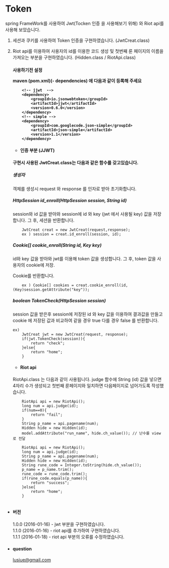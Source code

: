 # Token
spring FrameWork를 사용하여 Jwt(Tocken 인증 을 사용해보기 위해) 와 Riot api를 사용해 보았습니다. 
 1. 세션과 쿠키를 사용하여 Token 인증을 구현하였습니다. (JwtCreat.class)
 2. Riot api를 이용하여 사용자의 id를 이용한 코드 생성 및 첫번째 룬 페이지의 이름을 가져오는 부분을 구현하였습니다. 
 (Hidden.class / RiotApi.class)

	<h4>사용하기전 설정</4>
	
	  maven (pom.xml)(- dependencies) 에 다음과 같이 등록해 주세요
	```
		<!-- jjwt  -->
		<dependency>
			<groupId>io.jsonwebtoken</groupId>
			<artifactId>jjwt</artifactId>
			<version>0.6.0</version>
		</dependency>
		<!-- simple -->
		<dependency>
			<groupId>com.googlecode.json-simple</groupId>
			<artifactId>json-simple</artifactId>
			<version>1.1</version>
		</dependency>
	 ```
	
	+ <h4> 인증 부분 (JJWT)	</h4> 
	
	구현시 사용된 JwtCreat.class는 다음과 같은 함수를 갖고있습니다.
		
	<h5>생성자</h5> 
	
	객체를 생성시 request 와 response 를 인자로 받아 초기화합니다. 
		
	<h5>HttpSession id_enroll(HttpSession session, String id) </h5> 
		
	session와 id 값을 받아와 session에 id 와 key (jwt 에서 사용될 key) 값을 저장합니다.
	그 후, 세션을 반환합니다.
	```
		JwtCreat creat = new JwtCreat(request,response);
		ex ) session = creat.id_enroll(session, id);
	```
	<h5>Cookie[] cookie_enroll(String id, Key key)</h5> 
	
	id와 key 값을 받아와 jwt를 이용해 token 값을 생성합니다.
	그 후, token 값을 사용자의 cookie에 저장. 
	
	Cookie를 반환합니다.
		
	```
		ex ) Cookie[] cookies = creat.cookie_enroll(id,(Key)session.getAttribute("key"));
	```
		
	<h5>boolean TokenCheck(HttpSession session)</h5> 
	 
	session 값을 받은후 session에 저장된 id 와 key 값을
	이용하여 결과값을 만들고 cookie 에 저장된 값과 비교하여 같을 경우 true 다를 경우 false 를 반환합니다.
	
	```
	ex)
		JwtCreat jwt = new JwtCreat(request, response);
		if(jwt.TokenCheck(session)){
			return "check";
		}else{
			return "home";
		}
	```


	+ <h4> Riot api	</h4> 
	RiotApi.class 는 다음과 같이 사용됩니다.
	judge 함수에 String (id) 값을 넣으면 4자리 수가 생성되고 첫번째 룬페이지와 일치하면 다음페이지로 넘어가도록 
	작성했습니다.
	
	```
		RiotApi api = new RiotApi();
		long num = api.judge(id);
		if(num==0){
			return "fail";
		}
		String p_name = api.pagename(num);
		Hidden hide = new Hidden(id);
		model.addAttribute("run_name", hide.ch_value()); // 난수를 view로 전달
	```
	
	```
		RiotApi api = new RiotApi();
		long num = api.judge(id);
		String p_name = api.pagename(num);
		Hidden hide = new Hidden(id);
		String rune_code = Integer.toString(hide.ch_value());
		p_name = p_name.trim();
		rune_code = rune_code.trim();
		if(rune_code.equals(p_name)){
			return "success";
		}else{
			return "home";
		}
		
	```

+ <h4> 버전 </h4>

  1.0.0 (2016-01-16) - jwt 부분을 구현하였습니다. <br>
  1.1.0 (2016-01-16) - riot api를 추가하여 구현하였습니다.<br>
  1.1.1 (2016-01-18) - riot api 부분의 오류를 수정하였습니다.<br>
  

+ <h4> question </h4>

  lusiue@gmail.com
